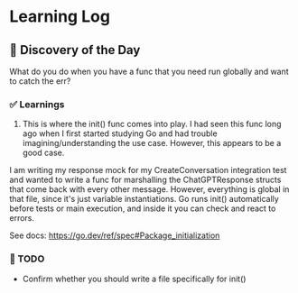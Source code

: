 # Learning Log

## 🤔 Discovery of the Day
What do you do when you have a func that you need run globally and want to catch the err?

### ✅ Learnings
1. This is where the init() func comes into play. I had seen this func long ago when I first started studying Go and had trouble imagining/understanding the use case. However, this appears to be a good case. 

I am writing my response mock for my CreateConversation integration test and wanted to write a func for marshalling the ChatGPTResponse structs that come back with every other message. However, everything is global in that file, since it's just variable instantiations. Go runs init() automatically before tests or main execution, and inside it you can check and react to errors. 

See docs: https://go.dev/ref/spec#Package_initialization

### 🔁 TODO
- Confirm whether you should write a file specifically for init()
